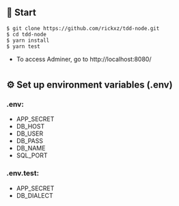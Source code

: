 ## 🏁 Start

```shell
$ git clone https://github.com/rickxz/tdd-node.git
$ cd tdd-node
$ yarn install
$ yarn test
```

- To access Adminer, go to http://localhost:8080/

#

## ⚙️ Set up environment variables (.env)

### .env:
- APP_SECRET
- DB_HOST
- DB_USER
- DB_PASS
- DB_NAME
- SQL_PORT

### .env.test:

- APP_SECRET
- DB_DIALECT